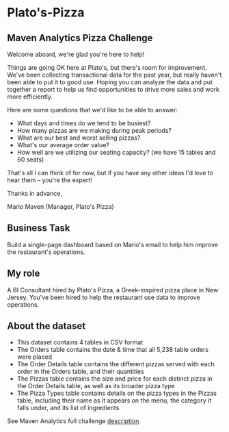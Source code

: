 # Plato's-Pizza
## Maven Analytics Pizza Challenge


Welcome aboard, we're glad you're here to help!

Things are going OK here at Plato's, but there's room for improvement. We've been collecting transactional data for the past year, but really haven't been able to put it to good use. Hoping you can analyze the data and put together a report to help us find opportunities to drive more sales and work more efficiently.

Here are some questions that we'd like to be able to answer:

* What days and times do we tend to be busiest?
* How many pizzas are we making during peak periods? 
* What are our best and worst selling pizzas?
* What's our average order value?
* How well are we utilizing our seating capacity? (we have 15 tables and 60 seats)

That's all I can think of for now, but if you have any other ideas I'd love to hear them – you're the expert!

Thanks in advance,

Mario Maven (Manager, Plato's Pizza)



## Business Task 
Build a single-page dashboard based on Mario's email to help him improve the restaurant's operations.

## My role 
A BI Consultant hired by Plato's Pizza, a Greek-inspired pizza place in New Jersey. You've been hired to help the restaurant use data to improve operations.

## About the dataset

* This dataset contains 4 tables in CSV format
* The Orders table contains the date & time that all 5,238 table orders were placed
* The Order Details table contains the different pizzas served with each order in the Orders table, and their quantities
* The Pizzas table contains the size and price for each distinct pizza in the Order Details table, as well as its broader pizza type
* The Pizza Types table contains details on the pizza types in the Pizzas table, including their name as it appears on the menu, the category it falls under, and its list of ingredients

See Maven Analytics full challenge [description](https://www.mavenanalytics.io/blog/maven-pizza-challenge?utm_source=linkedin&utm_campaign=pizzachallengelaunch_li_maven).

